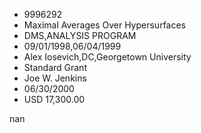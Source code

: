 
* 9996292
* Maximal Averages Over Hypersurfaces
* DMS,ANALYSIS PROGRAM
* 09/01/1998,06/04/1999
* Alex Iosevich,DC,Georgetown University
* Standard Grant
* Joe W. Jenkins
* 06/30/2000
* USD 17,300.00

nan
